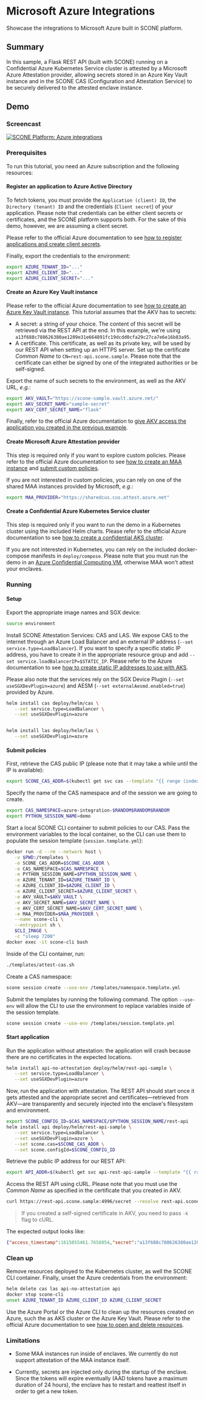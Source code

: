 # Microsoft Azure Integrations

Showcase the integrations to Microsoft Azure built in SCONE platform.

## Summary

In this sample, a Flask REST API (built with SCONE) running on a Confidential Azure Kubernetes Service cluster is attested by a Microsoft Azure Attestation provider, allowing secrets stored in an Azure Key Vault instance and in the SCONE CAS (Configuration and Attestation Service) to be securely delivered to the attested enclave instance.

## Demo

### Screencast

[![SCONE Platform: Azure integrations](http://img.youtube.com/vi/S8nnXNWV9zw/0.jpg)](http://www.youtube.com/watch?v=S8nnXNWV9zw)

### Prerequisites

To run this tutorial, you need an Azure subscription and the following resources:

#### Register an application to Azure Active Directory

To fetch tokens, you must provide the `Application (client) ID`, the `Directory (tenant) ID` and the credentials (`Client secret`) of your application. Please note that credentials can be either client secrets or certificates, and the SCONE platform supports both. For the sake of this demo, however, we are assuming a client secret.

Please refer to the official Azure documentation to see [how to register applications and create client secrets](https://docs.microsoft.com/en-us/azure/active-directory/develop/quickstart-register-app).

Finally, export the credentials to the environment:

```bash
export AZURE_TENANT_ID="..."
export AZURE_CLIENT_ID="..."
export AZURE_CLIENT_SECRET="..."
```

#### Create an Azure Key Vault instance

Please refer to the official Azure documentation to see [how to create an Azure Key Vault instance](https://docs.microsoft.com/en-us/azure/key-vault/secrets/quick-create-portal). This tutorial assumes that the AKV has to secrets:

- A secret: a string of your choice. The content of this secret will be retrieved via the REST API at the end. In this example, we're using `a13f688c788626380ae1209e31e664891fc19dcdd0cfa29c27ca7e6e16b83a95`.
- A certificate. This certificate, as well as its private key, will be used by our REST API when setting up an HTTPS server. Set up the certificate _Common Name_ to `CN=rest-api.scone.sample`. Please note that the certificate can either be signed by one of the integrated authorities or be self-signed.

Export the name of such secrets to the environment, as well as the AKV URL, _e.g._:

```bash
export AKV_VAULT="https://scone-sample.vault.azure.net/"
export AKV_SECRET_NAME="sample-secret"
export AKV_CERT_SECRET_NAME="flask"
```

Finally, refer to the official Azure documentation to [give AKV access the application you created in the previous example](https://docs.microsoft.com/en-us/azure/key-vault/general/assign-access-policy-portal).

#### Create Microsoft Azure Attestation provider

This step is required only if you want to explore custom policies. Please refer to the official Azure documentation to see [how to create an MAA instance](https://docs.microsoft.com/en-us/azure/attestation/quickstart-portal) and [submit custom policies](https://docs.microsoft.com/en-us/azure/attestation/author-sign-policy).

If you are not interested in custom policies, you can rely on one of the shared MAA instances provided by Microsoft, _e.g._:

```bash
export MAA_PROVIDER="https://sharedcus.cus.attest.azure.net"
```

#### Create a Confidential Azure Kubernetes Service cluster

This step is required only if you want to run the demo in a Kubernetes cluster using the included Helm charts. Please refer to the official Azure documentation to see [how to create a confidential AKS cluster](https://docs.microsoft.com/en-us/azure/confidential-computing/confidential-nodes-aks-overview).

If you are not interested in Kubernetes, you can rely on the included docker-compose manifests in `deploy/compose`. Please note that you must run the demo in an [Azure Confidential Computing VM](https://docs.microsoft.com/en-us/azure/confidential-computing/confidential-computing-enclaves), otherwise MAA won't attest your enclaves.

### Running

#### Setup

Export the appropriate image names and SGX device:

```bash
source environment
```

Install SCONE Attestation Services: CAS and LAS. We expose CAS to the internet through an Azure Load Balancer and an external IP address (`--set service.type=LoadBalancer`). If you want to specify a specific static IP address, you have to create it in the appropriate resource group and add `--set service.loadBalancerIP=$STATIC_IP`. Please refer to the Azure documentation to see [how to create static IP addresses to use with AKS](https://docs.microsoft.com/en-us/azure/aks/static-ip).

Please also note that the services rely on the SGX Device Plugin (`--set useSGXDevPlugin=azure`) and AESM (`--set externalAesmd.enabled=true`) provided by Azure.

```bash
helm install cas deploy/helm/cas \
   --set service.type=LoadBalancer \
   --set useSGXDevPlugin=azure


helm install las deploy/helm/las \
   --set useSGXDevPlugin=azure
```

#### Submit policies

First, retrieve the CAS public IP (please note that it may take a while until the IP is available):

```bash
export SCONE_CAS_ADDR=$(kubectl get svc cas --template "{{ range (index .status.loadBalancer.ingress 0) }}{{.}}{{ end }}")
```

Specify the name of the CAS namespace and of the session we are going to create.

```bash
export CAS_NAMESPACE=azure-integration-$RANDOM$RANDOM$RANDOM
export PYTHON_SESSION_NAME=demo
```

Start a local SCONE CLI container to submit policies to our CAS. Pass the environment variables to the local container, so the CLI can use them to populate the session template (`session.template.yml`):

```bash
docker run -d --rm --network host \
   -v $PWD:/templates \
   -e SCONE_CAS_ADDR=$SCONE_CAS_ADDR \
   -e CAS_NAMESPACE=$CAS_NAMESPACE \
   -e PYTHON_SESSION_NAME=$PYTHON_SESSION_NAME \
   -e AZURE_TENANT_ID=$AZURE_TENANT_ID \
   -e AZURE_CLIENT_ID=$AZURE_CLIENT_ID \
   -e AZURE_CLIENT_SECRET=$AZURE_CLIENT_SECRET \
   -e AKV_VAULT=$AKV_VAULT \
   -e AKV_SECRET_NAME=$AKV_SECRET_NAME \
   -e AKV_CERT_SECRET_NAME=$AKV_CERT_SECRET_NAME \
   -e MAA_PROVIDER=$MAA_PROVIDER \
   --name scone-cli \
   --entrypoint sh \
   $CLI_IMAGE \
   -c "sleep 7200"
docker exec -it scone-cli bash
```

Inside of the CLI container, run:

```bash
./templates/attest-cas.sh
```

Create a CAS namespace:

```bash
scone session create --use-env /templates/namespace.template.yml
```

Submit the templates by running the following command. The option `--use-env` will allow the CLI to use the environment to replace variables inside of the session template.

```bash
scone session create --use-env /templates/session.template.yml
```

#### Start application

Run the application without attestation: the application will crash because there are no certificates in the expected locations.

```bash
helm install api-no-attestation deploy/helm/rest-api-sample \
   --set service.type=LoadBalancer \
   --set useSGXDevPlugin=azure
```

Now, run the application with attestation. The REST API should start once it gets attested and the appropriate secret and certificates—retrieved from AKV—are transparently and securely injected into the enclave's filesystem and environment.

```bash
export SCONE_CONFIG_ID=$CAS_NAMESPACE/$PYTHON_SESSION_NAME/rest-api
helm install api deploy/helm/rest-api-sample \
   --set service.type=LoadBalancer \
   --set useSGXDevPlugin=azure \
   --set scone.cas=$SCONE_CAS_ADDR \
   --set scone.configId=$SCONE_CONFIG_ID
```

Retrieve the public IP address for our REST API:

```bash
export API_ADDR=$(kubectl get svc api-rest-api-sample --template "{{ range (index .status.loadBalancer.ingress 0) }}{{.}}{{ end }}")
```

Access the REST API using cURL. Please note that you must use the _Common Name_ as specified in the certificate that you created in AKV.

```bash
curl https://rest-api.scone.sample:4996/secret --resolve rest-api.scone.sample:4996:$API_ADDR
```

> If you created a self-signed certificate in AKV, you need to pass `-k` flag to cURL.

The expected output looks like:

```json
{"access_timestamp":1615855461.7656054,"secret":"a13f688c788626380ae1209e31e664891fc19dcdd0cfa29c27ca7e6e16b83a95"}
```

### Clean up

Remove resources deployed to the Kubernetes cluster, as well the SCONE CLI container. Finally, unset the Azure credentials from the environment:

```bash
helm delete cas las api-no-attestation api
docker stop scone-cli
unset AZURE_TENANT_ID AZURE_CLIENT_ID AZURE_CLIENT_SECRET
```

Use the Azure Portal or the Azure CLI to clean up the resources created on Azure, such the as AKS cluster or the Azure Key Vault. Please refer to the official Azure documentation to see [how to open and delete resources](https://docs.microsoft.com/en-us/azure/azure-resource-manager/management/manage-resources-portal#delete-resources).

### Limitations

- Some MAA instances run inside of enclaves. We currently do not support attestation of the MAA instance itself.

- Currently, secrets are injected only during the startup of the enclave. Since the tokens will expire eventually (AAD tokens have a maximum duration of 24 hours), the enclave has to restart and reattest itself in order to get a new token.
